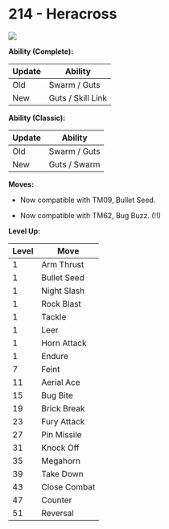 # 214 - Heracross
![][214]

**Ability (Complete):**

Update | Ability
---    | ---
Old    | Swarm / Guts
New    | Guts / Skill Link

**Ability (Classic):**

Update | Ability
---    | ---
Old    | Swarm / Guts
New    | Guts / Swarm

**Moves:**

 - Now compatible with TM09, Bullet Seed.

 - Now compatible with TM62, Bug Buzz. (!!)

**Level Up:**

Level | Move
---   | ---
  1   | Arm Thrust
  1   | Bullet Seed
  1   | Night Slash
  1   | Rock Blast
  1   | Tackle
  1   | Leer
  1   | Horn Attack
  1   | Endure
  7   | Feint
 11   | Aerial Ace
 15   | Bug Bite
 19   | Brick Break
 23   | Fury Attack
 27   | Pin Missile
 31   | Knock Off
 35   | Megahorn
 39   | Take Down
 43   | Close Combat
 47   | Counter
 51   | Reversal



[214]: /img/pokemon/214.png
